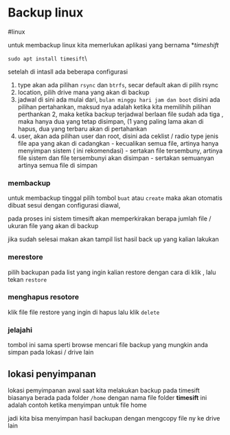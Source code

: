 # Backup linux

#linux 

untuk membackup linux kita memerlukan aplikasi yang bernama
**timeshift*

`sudo apt install timesift`\


setelah di intasll ada beberapa configurasi

1. type akan ada pilihan `rsync` dan `btrfs`, secar default akan di pilih rsync
2. location, pilih drive mana yang akan di backup
3. jadwal di sini ada mulai dari, `bulan minggu hari jam dan boot`
	 disini ada pilihan pertahankan, maksud nya adalah ketika kita memilihih pilihan perthankan 2, maka ketika backup terjadwal berlaan file sudah ada tiga , maka hanya dua yang tetap disimpan, (1 yang paling lama akan di hapus, dua yang terbaru akan di pertahankan
4. user, akan ada pilihan user dan root, disini ada ceklist / radio type jenis file apa yang akan di cadangkan
		- kecualikan semua file, artinya hanya menyimpan sistem  ( ini rekomendasi)
		- sertakan file tersembuny, artinya file sistem dan file tersembunyi akan disimpan
		- sertakan semuanyan artinya semua file di simpan


### membackup

untuk membackup tinggal pilih tombol `buat` atau `create` maka akan otomatis dibuat sesui dengan configurasi diawal, 

pada proses ini sistem timesift akan memperkirakan berapa jumlah file / ukuran file yang akan di backup

jika sudah selesai makan akan tampil list hasil back up yang kalian lakukan 


### merestore

pilih backupan pada list yang ingin kalian restore dengan cara di klik , lalu tekan `restore`

### menghapus resotore
klik file file restore yang ingin di hapus lalu klik `delete`


### jelajahi
tombol ini sama sperti browse mencari file backup yang mungkin anda simpan pada lokasi / drive lain



## lokasi penyimpanan

lokasi pemyimpanan awal saat kita melakukan backup pada timesift biasanya berada pada folder  `/home` dengan nama file folder **timesift**
ini adalah contoh ketika menyimpan untuk file home 


jadi kita bisa menyimpan hasil backupan dengan mengcopy file ny ke drive lain

